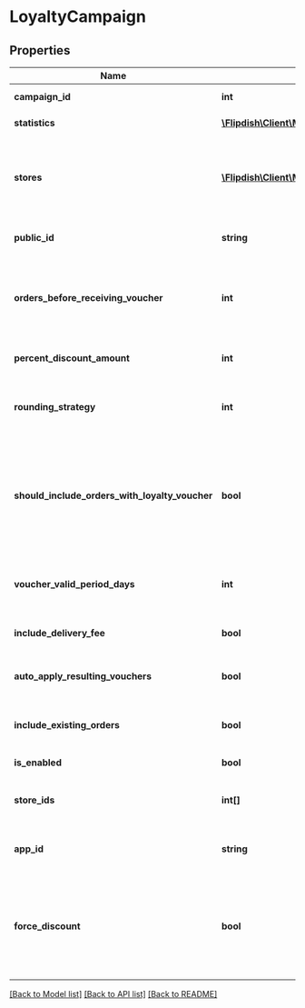 # LoyaltyCampaign

## Properties
Name | Type | Description | Notes
------------ | ------------- | ------------- | -------------
**campaign_id** | **int** | Id of campaign | [optional] 
**statistics** | [**\Flipdish\\Client\Models\CampaignStatistics**](CampaignStatistics.md) | Statistics of campaign | [optional] 
**stores** | [**\Flipdish\\Client\Models\StoreCampaignStartTime[]**](StoreCampaignStartTime.md) | Stores this campaign applies to with campaign start time in Utc | [optional] 
**public_id** | **string** | Permanent reference to the item. | [optional] 
**orders_before_receiving_voucher** | **int** | Number of orders customer needs to make, before receiving voucher | [optional] 
**percent_discount_amount** | **int** | Discount amount in percents | [optional] 
**rounding_strategy** | **int** | Controls how the loyalty voucher&#39;s amount is rounded | [optional] 
**should_include_orders_with_loyalty_voucher** | **bool** | Controls whether we should include orders with loyalty vouchers in the campaign calculation | [optional] 
**voucher_valid_period_days** | **int** | Number of days for which the voucher will be valid. | [optional] 
**include_delivery_fee** | **bool** | Discount will include delivery fee | [optional] 
**auto_apply_resulting_vouchers** | **bool** | Automatically apply resulting vouchers | [optional] 
**include_existing_orders** | **bool** | Campaign will apply to existing orders | [optional] 
**is_enabled** | **bool** | Is campaign enabled | [optional] 
**store_ids** | **int[]** | Ids of stores this campaign applies to | [optional] 
**app_id** | **string** | The app that this campaign belongs to. | [optional] 
**force_discount** | **bool** | Controls whether the voucher generated from this campaign will override discount exclusions | [optional] 

[[Back to Model list]](../README.md#documentation-for-models) [[Back to API list]](../README.md#documentation-for-api-endpoints) [[Back to README]](../README.md)


